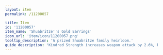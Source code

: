 ```yaml
---
layout: item
permalink: /11200057

title: Item
id: '11200057'
item_name: 'Shuabritze''s Gold Earrings'
icon_url: 'item/icon/11200057.png'
tooltip_description: 'A prized Shuabritze family heirloom.'
guide_description: 'Kindred Strength increases weapon attack by 2.6%, bonus attack by 115, and piercing by 2.4% for 15 sec. Can only be occur once every 45 sec. All 3 items in the Shuabritze Family set must be equipped. The effect can''t be triggered in battlegrounds or arenas.'
---
```

